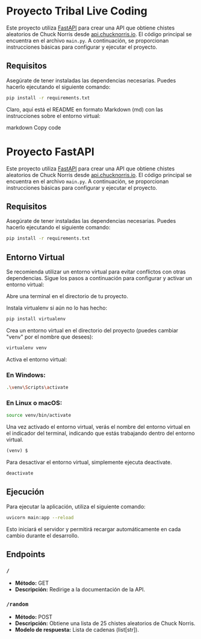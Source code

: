 # Proyecto Tribal Live Coding 

Este proyecto utiliza [FastAPI](https://fastapi.tiangolo.com/) para crear una API que obtiene chistes aleatorios de Chuck Norris desde [api.chucknorris.io](https://api.chucknorris.io/jokes/random/). El código principal se encuentra en el archivo `main.py`. A continuación, se proporcionan instrucciones básicas para configurar y ejecutar el proyecto.

## Requisitos

Asegúrate de tener instaladas las dependencias necesarias. Puedes hacerlo ejecutando el siguiente comando:

```bash
pip install -r requirements.txt
```

Claro, aquí está el README en formato Markdown (md) con las instrucciones sobre el entorno virtual:

markdown
Copy code
# Proyecto FastAPI

Este proyecto utiliza [FastAPI](https://fastapi.tiangolo.com/) para crear una API que obtiene chistes aleatorios de Chuck Norris desde [api.chucknorris.io](https://api.chucknorris.io/jokes/random/). El código principal se encuentra en el archivo `main.py`. A continuación, se proporcionan instrucciones básicas para configurar y ejecutar el proyecto.

## Requisitos

Asegúrate de tener instaladas las dependencias necesarias. Puedes hacerlo ejecutando el siguiente comando:

```bash
pip install -r requirements.txt
```

## Entorno Virtual
Se recomienda utilizar un entorno virtual para evitar conflictos con otras dependencias. Sigue los pasos a continuación para configurar y activar un entorno virtual:

Abre una terminal en el directorio de tu proyecto.

Instala virtualenv si aún no lo has hecho:

```bash
pip install virtualenv
```
Crea un entorno virtual en el directorio del proyecto (puedes cambiar "venv" por el nombre que desees):

```bash
virtualenv venv
```

Activa el entorno virtual:
### En Windows:

```bash
.\venv\Scripts\activate
```

### En Linux o macOS:

```bash
source venv/bin/activate
```

Una vez activado el entorno virtual, verás el nombre del entorno virtual en el indicador del terminal, indicando que estás trabajando dentro del entorno virtual.

```ruby
(venv) $
```

Para desactivar el entorno virtual, simplemente ejecuta deactivate.

```bash
deactivate
```

## Ejecución

Para ejecutar la aplicación, utiliza el siguiente comando:

```bash
uvicorn main:app --reload
```

Esto iniciará el servidor y permitirá recargar automáticamente en cada cambio durante el desarrollo.

## Endpoints

### `/`

- **Método:** GET
- **Descripción:** Redirige a la documentación de la API.

### `/random`

- **Método:** POST
- **Descripción:** Obtiene una lista de 25 chistes aleatorios de Chuck Norris.
- **Modelo de respuesta:** Lista de cadenas (list[str]).
